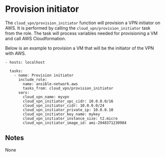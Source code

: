# Provision initiator
The `cloud_vpn/provision_initiator` function will provision a VPN initiator
on AWS.
It is performed by calling the `cloud_vpn/provision_initiator` task from the role.
The task will process variables needed for provisioning a VM and call AWS Cloudformation.

Below is an example to provision a VM that will be the initiator of the VPN with AWS.

```
- hosts: localhost

  tasks:
    - name: Provision initiator
      include_role:
        name: ansible-network.aws
        tasks_from: cloud_vpn/provision_initiator
      vars:
        cloud_vpn_name: myvpn
        cloud_vpn_initiator_vpc_cidr: 10.0.0.0/16
        cloud_vpn_initiator_cidr: 10.0.0.0/24
        cloud_vpn_initiator_private_ip: 10.0.0.10
        cloud_vpn_initiator_key_name: mykey
        cloud_vpn_initiator_instance_size: t2.micro
        cloud_vpn_initiator_image_id: ami-2948371230984
```

## Notes
None
